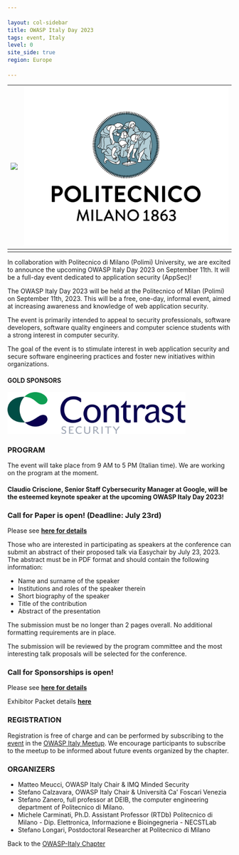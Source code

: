 ```yaml
---

layout: col-sidebar
title: OWASP Italy Day 2023
tags: event, Italy
level: 0
site_side: true
region: Europe

---
```


| <img src="https://owasp.org/assets/images/logo.png"/> | <img src="https://github.com/OWASP/www-chapter-italy/blob/master/assets/images/01_Polimi_centrato_COL_positivo.jpg?raw=true"/>|
| :---          | :---         |
|  |  |

In collaboration with Politecnico di Milano (Polimi) University, we are excited to announce the upcoming OWASP Italy Day 2023 on September 11th. It will be a full-day event dedicated to application security (AppSec)!

The OWASP Italy Day 2023 will be held at the Politecnico of Milan (Polimi) on September 11th, 2023. This will be a free, one-day, informal event, aimed at increasing awareness and knowledge of web application security. 

The event is primarily intended to appeal to security professionals, software developers, software quality engineers and computer science students with a strong interest in computer security. 

The goal of the event is to stimulate interest in web application security and secure software engineering practices and foster new initiatives within organizations.


#### GOLD SPONSORS

<img src="https://github.com/OWASP/www-chapter-italy/blob/fa210fb801c80db191f922d10775bef2a25161ae/assets/images/Contrast%20Logo%2023.png?raw=true" width=400/>

### PROGRAM

The event will take place from 9 AM to 5 PM (Italian time). We are working on the program at the moment.

#### Claudio Criscione, Senior Staff Cybersecurity Manager at Google, will be the esteemed keynote speaker at the upcoming OWASP Italy Day 2023! ####

### Call for Paper is open! (Deadline: July 23rd)
Please see [**here for details**](https://easychair.org/cfp/OWASP-IT23)

Those who are interested in participating as speakers at the conference can submit an abstract of their proposed talk via Easychair by July 23, 2023. 
The abstract must be in PDF format and should contain the following information: 

- Name and surname of the speaker
- Institutions and roles of the speaker therein
- Short biography of the speaker
- Title of the contribution 
- Abstract of the presentation

The submission must be no longer than 2 pages overall. No additional formatting requirements are in place.

The submission will be reviewed by the program committee and the most interesting talk proposals will be selected for the conference.

### Call for Sponsorships is open!
Please see [**here for details**](https://github.com/OWASP/www-chapter-italy/blob/master/assets/images/2023%20OWASP%20Italy%20Day%20Sponsorship.pdf) 

Exhibitor Packet details [**here**](https://owasp.org/www-chapter-italy/events/OWASPIt23SponsorKit) 

### REGISTRATION

Registration is free of charge and can be performed by subscribing to the [event](https://www.meetup.com/it-IT/owasp-italy-meetup-group/events/294083412/) in the [OWASP Italy Meetup](https://www.meetup.com/it-IT/owasp-italy-meetup-group/). We encourage participants to subscribe to the meetup to be informed about future events organized by the chapter.


### ORGANIZERS
- Matteo Meucci, OWASP Italy Chair & IMQ Minded Security
- Stefano Calzavara, OWASP Italy Chair & Università Ca' Foscari Venezia
- Stefano Zanero, full professor at DEIB, the computer engineering department of Politecnico di Milano.
- Michele Carminati, Ph.D. Assistant Professor (RTDb) Politecnico di Milano - Dip. Elettronica, Informazione e Bioingegneria - NECSTLab
- Stefano Longari, Postdoctoral Researcher at Politecnico di Milano


Back to the [OWASP-Italy Chapter](https://owasp.org/www-chapter-italy)
